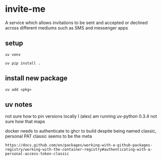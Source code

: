 # invite-me
A service which allows invitations to be sent and accepted or declined across different mediums such as SMS and messenger apps


## setup
```
uv venv
```
```
uv pip install .
```

## install new package
```
uv add <pkg>
```

## uv notes
not sure how to pin versions
locally I (alex) am running uv-python 0.3.4
not sure how that maps

docker needs to authenticate to ghcr to build
despite being named classic, personal PAT classic seems to be the meta
```
https://docs.github.com/en/packages/working-with-a-github-packages-registry/working-with-the-container-registry#authenticating-with-a-personal-access-token-classic
```